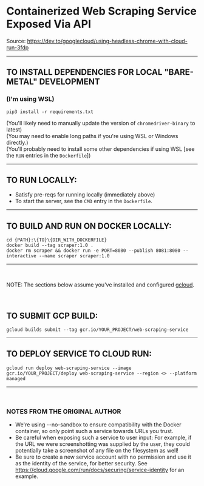 # Containerized Web Scraping Service Exposed Via API

Source: https://dev.to/googlecloud/using-headless-chrome-with-cloud-run-3fdp

<hr>

## TO INSTALL DEPENDENCIES FOR LOCAL "BARE-METAL" DEVELOPMENT
### (I'm using WSL)
    pip3 install -r requirements.txt

(You'll likely need to manually update the version of ```chromedriver-binary``` to latest)
<br>
(You may need to enable long paths if you're using WSL or Windows directly.)
<br>
(You'll probably need to install some other dependencies if using WSL [see the ```RUN``` entries in the ```Dockerfile```])

<hr>

## TO RUN LOCALLY:
- Satisfy pre-reqs for running locally (immediately above)
- To start the server, see the ```CMD``` entry in the ```Dockerfile```.

<hr>

## TO BUILD AND RUN ON DOCKER LOCALLY:
    cd {PATH}:\{TO}\{DIR_WITH_DOCKERFILE}
    docker build --tag scraper:1.0 .  
    docker rm scraper && docker run -e PORT=8080 --publish 8081:8080 --interactive --name scraper scraper:1.0 

<hr>
<br> 

NOTE: The sections below assume you've installed and configured [gcloud](https://cloud.google.com/sdk/gcloud/).

<br>

## TO SUBMIT GCP BUILD:
    
    gcloud builds submit --tag gcr.io/YOUR_PROJECT/web-scraping-service    

<hr>

## TO DEPLOY SERVICE TO CLOUD RUN: 
    gcloud run deploy web-scraping-service --image gcr.io/YOUR_PROJECT/deploy web-scraping-service --region <> --platform managed

<hr>
<br>

### NOTES FROM THE ORIGINAL AUTHOR
- We're using --no-sandbox to ensure compatibility with the Docker container, so only point such a service towards URLs you trust.
- Be careful when exposing such a service to user input: For example, if the URL we were screenshotting was supplied by the user, they could potentially take a screenshot of any file on the filesystem as well!
- Be sure to create a new service account with no permission and use it as the identity of the service, for better security. See https://cloud.google.com/run/docs/securing/service-identity for an example.
